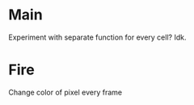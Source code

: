 # Main

Experiment with separate function for every cell? Idk.

# Fire

Change color of pixel every frame
